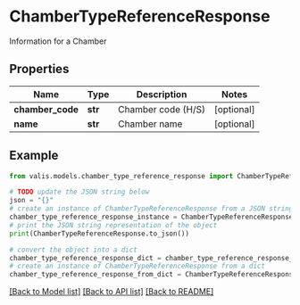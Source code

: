 # ChamberTypeReferenceResponse

Information for a Chamber

## Properties

Name | Type | Description | Notes
------------ | ------------- | ------------- | -------------
**chamber_code** | **str** | Chamber code (H/S) | [optional] 
**name** | **str** | Chamber name | [optional] 

## Example

```python
from valis.models.chamber_type_reference_response import ChamberTypeReferenceResponse

# TODO update the JSON string below
json = "{}"
# create an instance of ChamberTypeReferenceResponse from a JSON string
chamber_type_reference_response_instance = ChamberTypeReferenceResponse.from_json(json)
# print the JSON string representation of the object
print(ChamberTypeReferenceResponse.to_json())

# convert the object into a dict
chamber_type_reference_response_dict = chamber_type_reference_response_instance.to_dict()
# create an instance of ChamberTypeReferenceResponse from a dict
chamber_type_reference_response_from_dict = ChamberTypeReferenceResponse.from_dict(chamber_type_reference_response_dict)
```
[[Back to Model list]](../README.md#documentation-for-models) [[Back to API list]](../README.md#documentation-for-api-endpoints) [[Back to README]](../README.md)


